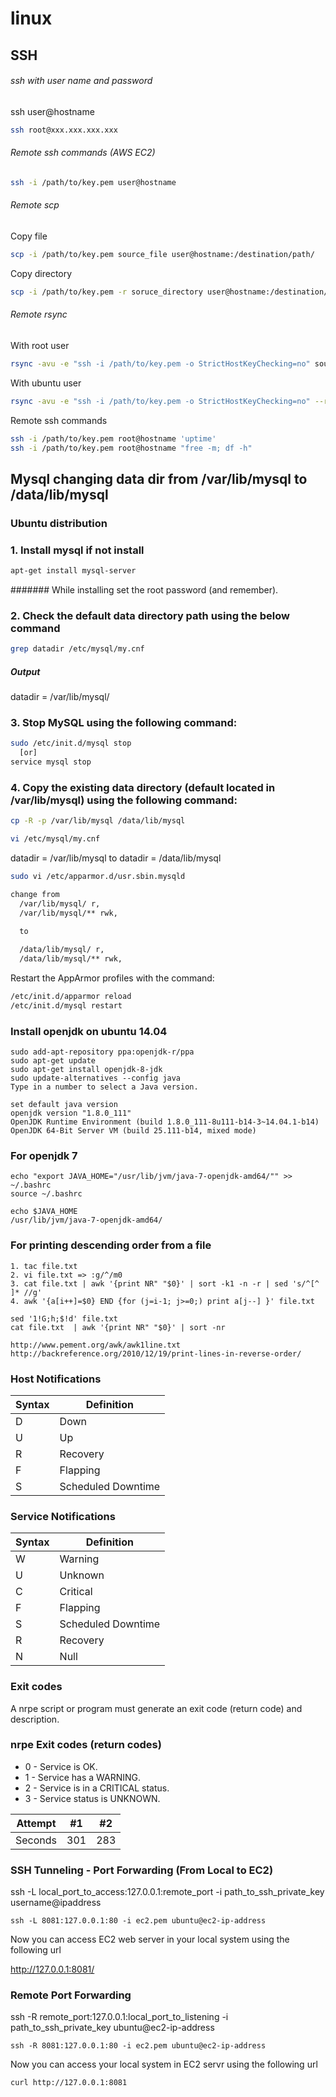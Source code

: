 # linux

## SSH

###### ssh with user name and password

ssh user@hostname
```bash
ssh root@xxx.xxx.xxx.xxx
```
###### Remote ssh commands (AWS EC2)
```sh
ssh -i /path/to/key.pem user@hostname
```
###### Remote scp

Copy file
```sh
scp -i /path/to/key.pem source_file user@hostname:/destination/path/
```
Copy directory
```sh
scp -i /path/to/key.pem -r soruce_directory user@hostname:/destination/directory/
```
###### Remote rsync

With root user
```sh
rsync -avu -e "ssh -i /path/to/key.pem -o StrictHostKeyChecking=no" source_file root@hostname:/destination/path/
```
With ubuntu user
```sh
rsync -avu -e "ssh -i /path/to/key.pem -o StrictHostKeyChecking=no" --rsync-path="sudo rsync" source_file ubuntu@hostname:/destination/path/
```
Remote ssh commands
```sh
ssh -i /path/to/key.pem root@hostname 'uptime'
ssh -i /path/to/key.pem root@hostname "free -m; df -h"
```

## Mysql changing data dir from /var/lib/mysql to /data/lib/mysql

### Ubuntu distribution

### 1. Install mysql if not install
```sh
apt-get install mysql-server
```
####### While installing set the root password (and remember).

### 2. Check the default data directory path using the below command
```sh
grep datadir /etc/mysql/my.cnf
```
##### Output
datadir		= /var/lib/mysql/

### 3. Stop MySQL using the following command:
```sh
sudo /etc/init.d/mysql stop
  [or]
service mysql stop
```
### 4. Copy the existing data directory (default located in /var/lib/mysql) using the following command:
```sh
cp -R -p /var/lib/mysql /data/lib/mysql
```
```sh
vi /etc/mysql/my.cnf
```
datadir = /var/lib/mysql
to
datadir = /data/lib/mysql
```sh
sudo vi /etc/apparmor.d/usr.sbin.mysqld

change from 
  /var/lib/mysql/ r,
  /var/lib/mysql/** rwk,
 
  to

  /data/lib/mysql/ r,
  /data/lib/mysql/** rwk,

```
Restart the AppArmor profiles with the command:
```sh
/etc/init.d/apparmor reload
/etc/init.d/mysql restart
```

### Install openjdk on ubuntu 14.04
```
sudo add-apt-repository ppa:openjdk-r/ppa
sudo apt-get update 
sudo apt-get install openjdk-8-jdk
sudo update-alternatives --config java
Type in a number to select a Java version.

set default java version
openjdk version "1.8.0_111"
OpenJDK Runtime Environment (build 1.8.0_111-8u111-b14-3~14.04.1-b14)
OpenJDK 64-Bit Server VM (build 25.111-b14, mixed mode)
```
### For openjdk 7
```
echo "export JAVA_HOME="/usr/lib/jvm/java-7-openjdk-amd64/"" >> ~/.bashrc
source ~/.bashrc

echo $JAVA_HOME
/usr/lib/jvm/java-7-openjdk-amd64/
```
###  For printing descending order from a file
```
1. tac file.txt
2. vi file.txt => :g/^/m0
3. cat file.txt | awk '{print NR" "$0}' | sort -k1 -n -r | sed 's/^[^ ]* //g'
4. awk '{a[i++]=$0} END {for (j=i-1; j>=0;) print a[j--] }' file.txt

sed '1!G;h;$!d' file.txt
cat file.txt  | awk '{print NR" "$0}' | sort -nr

http://www.pement.org/awk/awk1line.txt
http://backreference.org/2010/12/19/print-lines-in-reverse-order/
```

### Host Notifications

| Syntax |	Definition | 
| ------------- | ------------- |
| D | Down |
| U | Up |
| R | Recovery |
| F | Flapping |
| S | Scheduled Downtime |

### Service Notifications

| Syntax |	Definition | 
| ------------- | ------------- |
| W | Warning |
| U | Unknown |
| C | Critical |
| F | Flapping |
| S | Scheduled Downtime |
| R | Recovery |
| N | Null |

### Exit codes
A nrpe script or program must generate an exit code (return code) and description.

### nrpe Exit codes (return codes) 
* 0 - Service is OK.
* 1 - Service has a WARNING.
* 2 - Service is in a CRITICAL status.
* 3 - Service status is UNKNOWN.

| Attempt | #1 | #2 |
| :---: | :---: | :---: |
| Seconds | 301 | 283 |

### SSH Tunneling - Port Forwarding (From Local to EC2)

ssh -L local_port_to_access:127.0.0.1:remote_port -i path_to_ssh_private_key username@ipaddress

```
ssh -L 8081:127.0.0.1:80 -i ec2.pem ubuntu@ec2-ip-address
```

Now you can access EC2 web server in your local system using the following url 

http://127.0.0.1:8081/


### Remote Port Forwarding

ssh -R remote_port:127.0.0.1:local_port_to_listening -i path_to_ssh_private_key ubuntu@ec2-ip-address

```
ssh -R 8081:127.0.0.1:80 -i ec2.pem ubuntu@ec2-ip-address
```
Now you can access your local system in EC2 servr using the following url

```
curl http://127.0.0.1:8081
```
